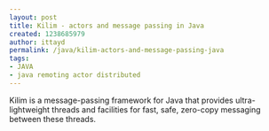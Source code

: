 ```yaml
---
layout: post
title: Kilim - actors and message passing in Java
created: 1238685979
author: ittayd
permalink: /java/kilim-actors-and-message-passing-java
tags:
- JAVA
- java remoting actor distributed
---
```

<p>Kilim is a message-passing framework for Java that provides ultra-lightweight threads and facilities for fast, safe, zero-copy messaging between these threads.</p>

